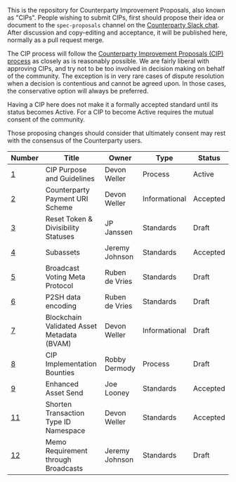 This is the repository for Counterparty Improvement Proposals, also known as "CIPs". People wishing to submit CIPs, first should propose their idea or document to the `spec-proposals` channel on the [Counterparty Slack chat](http://slack.counterparty.io/). After discussion and copy-editing and acceptance, it will be published here, normally as a pull request merge. 

The CIP process will follow the [Counterparty Improvement Proposals (CIP) process](https://github.com/CounterpartyXCP/cips/blob/master/cip-0001.md) as closely as is reasonably possible. We are fairly liberal with approving CIPs, and try not to be too involved in decision making on behalf of the community. The exception is in very rare cases of dispute resolution when a decision is contentious and cannot be agreed upon. In those cases, the conservative option will always be preferred.

Having a CIP here does not make it a formally accepted standard until its status becomes Active. For a CIP to become Active requires the mutual consent of the community.

Those proposing changes should consider that ultimately consent may rest with the consensus of the Counterparty users.

Number            | Title                                      | Owner                                 | Type          | Status        |
-------------     | -------------------------------------------| ------------------------------------- | ------------- | ------------- |
[1](cip-0001.md)  | CIP Purpose and Guidelines                 | Devon Weller                          | Process       | Active        |
[2](cip-0002.md)  | Counterparty Payment URI Scheme            | Devon Weller                          | Informational | Accepted      |
[3](cip-0003.md)  | Reset Token & Divisibility Statuses        | JP Janssen                            | Standards     | Draft         |
[4](cip-0004.md)  | Subassets                                  | Jeremy Johnson                        | Standards     | Accepted      |
[5](cip-0005.md)  | Broadcast Voting Meta Protocol             | Ruben de Vries                        | Standards     | Draft         |
[6](cip-0006.md)  | P2SH data encoding                         | Ruben de Vries                        | Standards     | Draft         |
[7](cip-0007.md)  | Blockchain Validated Asset Metadata (BVAM) | Devon Weller                          | Informational | Draft         |
[8](cip-0008.md)  | CIP Implementation Bounties                | Robby Dermody                         | Process       | Draft         |
[9](cip-0009.md)  | Enhanced Asset Send                        | Joe Looney                            | Standards     | Accepted      |
[11](cip-0011.md) | Shorten Transaction Type ID Namespace      | Devon Weller                          | Standards     | Accepted      |
[12](cip-0012.md) | Memo Requirement through Broadcasts       | Jeremy Johnson                        | Standards     | Draft         |
